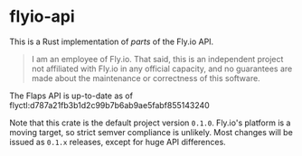 # flyio-api

This is a Rust implementation of *parts* of the Fly.io API.

> I am an employee of Fly.io. That said, this is an independent project not affiliated with Fly.io in any official capacity,
> and no guarantees are made about the maintenance or correctness of this software.

The Flaps API is up-to-date as of flyctl:d787a21fb3b1d2c99b7b6ab9ae5fabf855143240

Note that this crate is the default project version `0.1.0`. Fly.io's platform is a moving target, so strict semver compliance is unlikely.
Most changes will be issued as `0.1.x` releases, except for huge API differences.